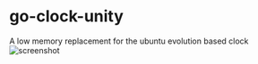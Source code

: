 go-clock-unity
==============

A low memory replacement for the ubuntu evolution based clock
![screenshot](https://raw.githubusercontent.com/shanemhansen/go-clock-unity/screenshots/goclock.png)
